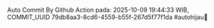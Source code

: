 Auto Commit By Github Action pada: 2025-10-09 19:44:33 WIB, COMMIT_UUID 79db8aa3-8cd6-4559-b55f-267d5f77f1da #autohijau🗿
